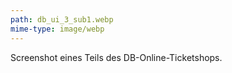 ```yaml
---
path: db_ui_3_sub1.webp
mime-type: image/webp
---
```


Screenshot eines Teils des DB-Online-Ticketshops.
